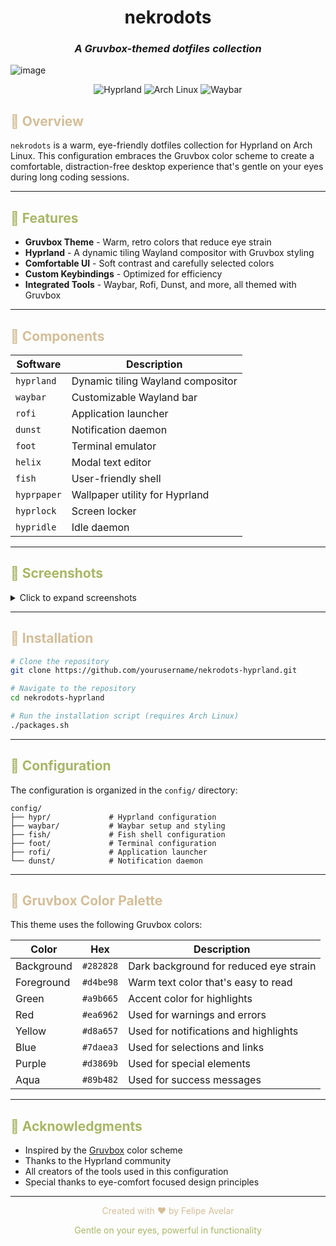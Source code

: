<div align="center">

# nekrodots
### *A Gruvbox-themed dotfiles collection*

</div>

<p align="center">

![image](https://github.com/user-attachments/assets/0f0ebdf2-cd64-485b-8f96-2313ea498606)

</p>

<div align="center">

  ![Hyprland](https://img.shields.io/badge/Hyprland-282828?style=for-the-badge&logo=hyprland&logoColor=d4be98)
  ![Arch Linux](https://img.shields.io/badge/Arch_Linux-282828?style=for-the-badge&logo=arch-linux&logoColor=d4be98)
  ![Waybar](https://img.shields.io/badge/Waybar-282828?style=for-the-badge&logoColor=d4be98)

</div>

## <span style="color:#d4be98">🌿 Overview</span>

`nekrodots` is a warm, eye-friendly dotfiles collection for Hyprland on Arch Linux. This configuration embraces the Gruvbox color scheme to create a comfortable, distraction-free desktop experience that's gentle on your eyes during long coding sessions.

---

## <span style="color:#a9b665">🍃 Features</span>

- **Gruvbox Theme** - Warm, retro colors that reduce eye strain
- **Hyprland** - A dynamic tiling Wayland compositor with Gruvbox styling
- **Comfortable UI** - Soft contrast and carefully selected colors
- **Custom Keybindings** - Optimized for efficiency
- **Integrated Tools** - Waybar, Rofi, Dunst, and more, all themed with Gruvbox

---

## <span style="color:#d4be98">🌰 Components</span>

| Software | Description |
|----------|-------------|
| `hyprland` | Dynamic tiling Wayland compositor |
| `waybar` | Customizable Wayland bar |
| `rofi` | Application launcher |
| `dunst` | Notification daemon |
| `foot` | Terminal emulator |
| `helix` | Modal text editor |
| `fish` | User-friendly shell |
| `hyprpaper` | Wallpaper utility for Hyprland |
| `hyprlock` | Screen locker |
| `hypridle` | Idle daemon |

---

## <span style="color:#a9b665">🍂 Screenshots</span>

<details>
<summary>Click to expand screenshots</summary>
<br>

### Desktop
![image](https://github.com/user-attachments/assets/d31f9b25-0e91-4438-b191-d1c205efc216)

### Terminal
![image](https://github.com/user-attachments/assets/4063e19a-a205-4ab8-a5cf-0e3404e5022d)

</details>

---

## <span style="color:#d4be98">🌱 Installation</span>

```bash
# Clone the repository
git clone https://github.com/yourusername/nekrodots-hyprland.git

# Navigate to the repository
cd nekrodots-hyprland

# Run the installation script (requires Arch Linux)
./packages.sh
```

---

## <span style="color:#a9b665">🌿 Configuration</span>

The configuration is organized in the `config/` directory:

```
config/
├── hypr/             # Hyprland configuration
├── waybar/           # Waybar setup and styling
├── fish/             # Fish shell configuration
├── foot/             # Terminal configuration
├── rofi/             # Application launcher
└── dunst/            # Notification daemon
```


---

## <span style="color:#d4be98">🍄 Gruvbox Color Palette</span>

This theme uses the following Gruvbox colors:

| Color | Hex | Description |
|-------|-----|-------------|
| Background | `#282828` | Dark background for reduced eye strain |
| Foreground | `#d4be98` | Warm text color that's easy to read |
| Green | `#a9b665` | Accent color for highlights |
| Red | `#ea6962` | Used for warnings and errors |
| Yellow | `#d8a657` | Used for notifications and highlights |
| Blue | `#7daea3` | Used for selections and links |
| Purple | `#d3869b` | Used for special elements |
| Aqua | `#89b482` | Used for success messages |

---

## <span style="color:#a9b665">🌾 Acknowledgments</span>

- Inspired by the [Gruvbox](https://github.com/morhetz/gruvbox) color scheme
- Thanks to the Hyprland community
- All creators of the tools used in this configuration
- Special thanks to eye-comfort focused design principles

---

<div align="center">

  <p style="color:#d4be98">Created with ♥ by Felipe Avelar</p>

</div>

<div align="center">
<p style="color:#a9b665">Gentle on your eyes, powerful in functionality</p>
</div>
